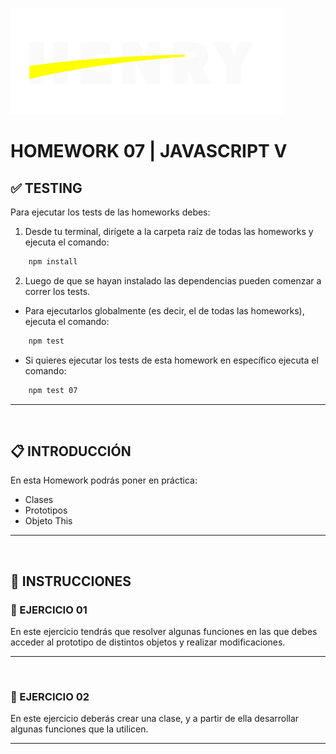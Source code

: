 ![HenryLogo](../Assets//logoBannerHenry.png)

# **HOMEWORK 07 | JAVASCRIPT V**

## **✅ TESTING**

Para ejecutar los tests de las homeworks debes:

1. Desde tu terminal, dirígete a la carpeta raíz de todas las homeworks y ejecuta el comando:

```bash
    npm install
```

2. Luego de que se hayan instalado las dependencias pueden comenzar a correr los tests.

-  Para ejecutarlos globalmente (es decir, el de todas las homeworks), ejecuta el comando:

```bash
    npm test
```

-  Si quieres ejecutar los tests de esta homework en específico ejecuta el comando:

```bash
    npm test 07
```

---

</br >

## **📋 INTRODUCCIÓN**

En esta Homework podrás poner en práctica:

-  Clases
-  Prototipos
-  Objeto This

---

</br >

## **📌 INSTRUCCIONES**

### **📍 EJERCICIO 01**

En este ejercicio tendrás que resolver algunas funciones en las que debes acceder al prototipo de distintos objetos y realizar modificaciones.

---

</br >

### **📍 EJERCICIO 02**

En este ejercicio deberás crear una clase, y a partir de ella desarrollar algunas funciones que la utilicen.

---

</br >
